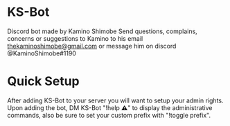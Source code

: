 # KS-Bot
Discord bot made by Kamino Shimobe
Send questions, complains, concerns or suggestions to Kamino to his email thekaminoshimobe@gmail.com or message him on discord @KaminoShimobe#1190

# Quick Setup
After adding KS-Bot to your server you will want to setup your admin rights. Upon adding the bot, DM KS-Bot "!help :warning:" to display the administrative commands, also be sure to set your custom prefix with "!toggle prefix".

